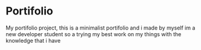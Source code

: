 # Portifolio
My portifolio project,
this is a minimalist portifolio and i made by myself 
im a new developer student so a trying my best work on my things with the knowledge that i have
